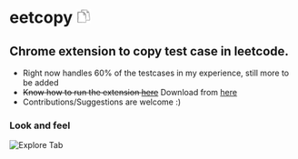 
#  eetcopy <img src="https://github.com/as-rawat/eetcopy/blob/master/icons/icon16.png?raw=true" width="25" height="25" />

## Chrome extension to copy test case in leetcode.

* Right now handles 60% of the testcases in my experience, still more to be added
* <del>Know how to run the extension [here](https://dev.to/ben/how-to-install-chrome-extensions-manually-from-github-1612)</del> Download from [here](https://chrome.google.com/webstore/detail/eetcopy/eccfjmhidmdhhhjnephdlaiomodgmldj?hl=en)
* Contributions/Suggestions are welcome :)

### Look and feel
![Explore Tab](https://i.ibb.co/hZF8Kvw/Screenshot-from-2020-12-16-13-38-59.png)
